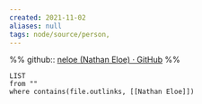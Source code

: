 ```yaml
---
created: 2021-11-02
aliases: null
tags: node/source/person,
---
```

%%
github:: [neloe (Nathan Eloe) · GitHub](https://github.com/neloe)
%%
```dataview
LIST 
from ""
where contains(file.outlinks, [[Nathan Eloe]])
```